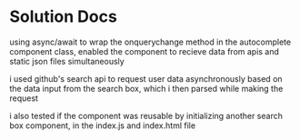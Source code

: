 # Solution Docs

<!-- You can include documentation, additional setup instructions, notes etc. here -->

using async/await to wrap the onquerychange method in the autocomplete component class, enabled the component to recieve data from apis and static json files simultaneously

i used github's search api to request user data asynchronously based on the data input from the search box, which i then parsed while making the request 

i also tested if the component was reusable by initializing another search box component, in the index.js and index.html file

